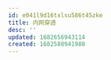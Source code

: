 ```yaml
---
id: e041l9d16txlsu586t45zke
title: 内网穿透
desc: ''
updated: 1682656943114
created: 1682588941988
---
```


